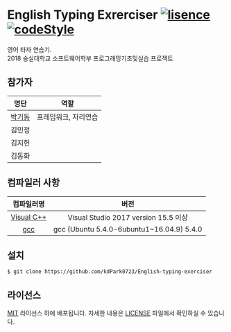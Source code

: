 ﻿# English Typing Exrerciser [![lisence](https://img.shields.io/badge/lisence-MIT-brightgreen.svg)](LICENSE) [![codeStyle](https://img.shields.io/badge/code%20style-BSD-brightgreen.svg)](https://github.com/kdPark0723/English-typing-exerciser/wiki/Code-Style)
영어 타자 연습기.  
2018 숭실대학교 소프트웨어학부 프로그래밍기초및실습 프로젝트

## 참가자
| 명단 | 역할 |
| :--: | :--: |
| [박기동](https://github.com/kdPark0723) | 프레임워크, 자리연습 |
| 김민정 | |
| 김지헌 | |
| 김동화 | |

## 컴파일러 사항
| 컴파일러명 | 버전 |
| :--: | :--: |
| [Visual C++](https://docs.microsoft.com/ko-kr/cpp/) | Visual Studio 2017 version 15.5 이상 |
| [gcc](https://launchpad.net/ubuntu/xenial/amd64/gcc-5/5.4.0-6ubuntu1~16.04.9) | gcc (Ubuntu 5.4.0-6ubuntu1~16.04.9) 5.4.0 |

## 설치
```bash
$ git clone https://github.com/kdPark0723/English-typing-exerciser
```

## 라이선스
[MIT](http://opensource.org/licenses/MIT) 라이선스 하에 배포됩니다. 자세한 내용은 [LICENSE](LICENSE) 파일에서 확인하실 수 있습니다.
